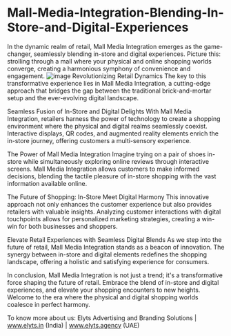 # Mall-Media-Integration-Blending-In-Store-and-Digital-Experiences
In the dynamic realm of retail, Mall Media Integration emerges as the game-changer, seamlessly blending in-store and digital experiences. Picture this: strolling through a mall where your physical and online shopping worlds converge, creating a harmonious symphony of convenience and engagement.
![image](https://github.com/Mano-Elyts/Mall-Media-Integration-Blending-In-Store-and-Digital-Experiences/assets/142087084/5a768ab5-8900-49a7-a071-3a67aa64d17b)
Revolutionizing Retail Dynamics
The key to this transformative experience lies in Mall Media Integration, a cutting-edge approach that bridges the gap between the traditional brick-and-mortar setup and the ever-evolving digital landscape.

Seamless Fusion of In-Store and Digital Delights
With Mall Media Integration, retailers harness the power of technology to create a shopping environment where the physical and digital realms seamlessly coexist. Interactive displays, QR codes, and augmented reality elements enrich the in-store journey, offering customers a multi-sensory experience.

The Power of Mall Media Integration
Imagine trying on a pair of shoes in-store while simultaneously exploring online reviews through interactive screens. Mall Media Integration allows customers to make informed decisions, blending the tactile pleasure of in-store shopping with the vast information available online.

The Future of Shopping: In-Store Meet Digital Harmony
This innovative approach not only enhances the customer experience but also provides retailers with valuable insights. Analyzing customer interactions with digital touchpoints allows for personalized marketing strategies, creating a win-win for both businesses and shoppers.

Elevate Retail Experiences with Seamless Digital Blends
As we step into the future of retail, Mall Media Integration stands as a beacon of innovation. The synergy between in-store and digital elements redefines the shopping landscape, offering a holistic and satisfying experience for consumers.

In conclusion, Mall Media Integration is not just a trend; it's a transformative force shaping the future of retail. Embrace the blend of in-store and digital experiences, and elevate your shopping encounters to new heights. Welcome to the era where the physical and digital shopping worlds coalesce in perfect harmony.


To know more about us: Elyts Advertising and Branding  Solutions | www.elyts.in (India) | www.elyts.agency (UAE)
